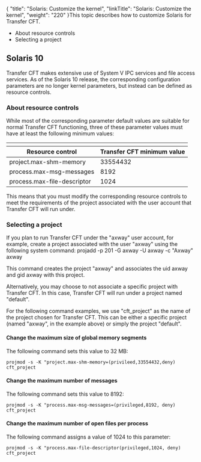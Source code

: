 {
    "title": "Solaris: Customize the kernel",
    "linkTitle": "Solaris: Customize the kernel",
    "weight": "220"
}This topic describes how to customize Solaris for <span class="mc-variable axway_variables.Component_Short_Name variable">Transfer CFT</span>.

-   About resource controls
-   Selecting a project

<span id="Solaris_10"></span>

## Solaris 10

<span class="mc-variable axway_variables.Component_Short_Name variable">Transfer CFT</span> makes extensive use of System V IPC services and file access services. As of the Solaris 10 release, the corresponding configuration parameters are no longer kernel parameters, but instead can be defined as resource controls.

<span id="About"></span>

### About resource controls

While most of the corresponding parameter default values are suitable for normal <span class="mc-variable axway_variables.Component_Short_Name variable">Transfer CFT</span> functioning, three of these parameter values must have at least the following minimum values:

<table>
   <th>
      <tr>
<th>Resource control         </th>
<th><span class="mc-variable axway_variables.Component_Short_Name variable">Transfer CFT</span> minimum value         </th>
      </tr>
   </thead>
   <tbody>
      <tr>
         <td>project.max-shm-memory         </td>
         <td>33554432         </td>
      </tr>
      <tr>
         <td>process.max-msg-messages         </td>
         <td>8192         </td>
      </tr>
      <tr>
         <td>process.max-file-descriptor         </td>
         <td>1024         </td>
      </tr>
   </tbody>
</table>

This means that you must modify the corresponding resource controls to meet the requirements of the project associated with the user account that <span class="mc-variable axway_variables.Component_Short_Name variable">Transfer CFT</span> will run under.

<span id="Selectin"></span>

### Selecting a project

If you plan to run <span class="mc-variable axway_variables.Component_Short_Name variable">Transfer CFT</span> under the "axway" user account, for example, create a project associated with the user "axway" using the following system command: <span class="code">projadd -p 201 -G axway -U axway -c "Axway" axway</span>

This command creates the project "axway" and associates the <span class="bold_in_para">uid axway</span> and<span class="bold_in_para"> gid axway</span> with this project.

Alternatively, you may choose to not associate a specific project with <span class="mc-variable axway_variables.Component_Short_Name variable">Transfer CFT</span>. In this case, <span class="mc-variable axway_variables.Component_Short_Name variable">Transfer CFT</span> will run under a project named "default".

For the following command examples, we use "cft\_project" as the name of the project chosen for <span class="mc-variable axway_variables.Component_Short_Name variable">Transfer CFT</span>. This can be either a specific project (named "axway", in the example above) or simply the project "default".

#### Change the maximum size of global memory segments

The following command sets this value to 32 MB:


    projmod -s -K "project.max-shm-memory=(privileed,33554432,deny) cft_project

#### Change the maximum number of messages

The following command sets this value to 8192:


    projmod -s -K "process.max-msg-messages=(privileged,8192, deny) cft_project

#### Change the maximum number of open files per process

The following command assigns a value of 1024 to this parameter:


    projmod -s -K "process.max-file-descriptor(privileged,1024, deny) cft_project
